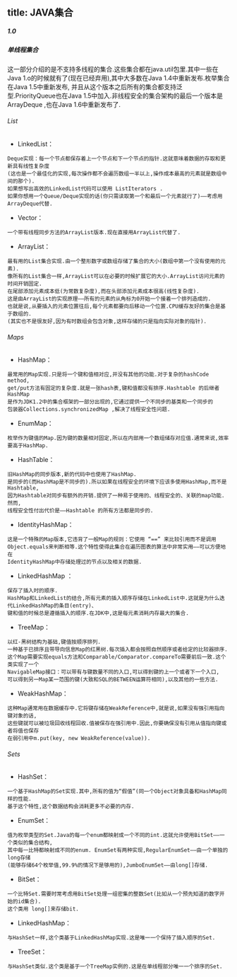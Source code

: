 title: JAVA集合
---
##### 1.0

##### 单线程集合
这一部分介绍的是不支持多线程的集合.这些集合都在java.util包里.其中一些在Java 1.o的时候就有了(现在已经弃用),其中大多数在Java 1.4中重新发布.枚举集合在Java 1.5中重新发布,
并且从这个版本之后所有的集合都支持泛型.PriorityQueue也在Java 1.5中加入.非线程安全的集合架构的最后一个版本是ArrayDeque ,也在Java 1.6中重新发布了.


###### List

* LinkedList：
```
Deque实现：每一个节点都保存着上一个节点和下一个节点的指针.这就意味着数据的存取和更新具有线性复杂度
(这也是一个最佳化的实现,每次操作都不会遍历数组一半以上,操作成本最高的元素就是数组中间的那个).
如果想写出高效的LinkedList代码可以使用 ListIterators .
如果你想用一个Queue/Deque实现的话(你只需读取第一个和最后一个元素就行了)——考虑用ArrayDeque代替.
```
* Vector：
```
一个带有线程同步方法的ArrayList版本.现在直接用ArrayList代替了.
```
* ArrayList：
```
最有用的List集合实现.由一个整形数字或数组存储了集合的大小(数组中第一个没有使用的元素).
像所有的List集合一样,ArrayList可以在必要的时候扩展它的大小.ArrayList访问元素的时间开销固定.
在尾部添加元素成本低(为常数复杂度),而在头部添加元素成本很高(线性复杂度).
这是由ArrayList的实现原理——所有的元素的从角标为0开始一个接着一个排列造成的.
也就是说,从要插入的元素位置往后,每个元素都要向后移动一个位置.CPU缓存友好的集合是基于数组的.
(其实也不是很友好,因为有时数组会包含对象,这样存储的只是指向实际对象的指针).
```


###### Maps
* HashMap：
```
最常用的Map实现.只是将一个键和值相对应,并没有其他的功能.对于复杂的hashCode method,
get/put方法有固定的复杂度.就是一张hash表,键和值都没有排序.Hashtable 的后继者HashMap 
是作为JDK1.2中的集合框架的一部分出现的,它通过提供一个不同步的基类和一个同步的
包装器Collections.synchronizedMap ,解决了线程安全性问题.
```
* EnumMap：
```
枚举作为键值的Map.因为键的数量相对固定,所以在内部用一个数组储存对应值.通常来说,效率要高于HashMap.
```
* HashTable：
```
旧HashMap的同步版本,新的代码中也使用了HashMap.
是同步的(而HashMap是不同步的).所以如果在线程安全的环境下应该多使用HashMap,而不是Hashtable,
因为Hashtable对同步有额外的开销.提供了一种易于使用的、线程安全的、关联的map功能.然而,
线程安全性付出代价是――Hashtable 的所有方法都是同步的.
```
* IdentityHashMap：
```
这是一个特殊的Map版本,它违背了一般Map的规则：它使用 “==” 来比较引用而不是调用
Object.equals来判断相等.这个特性使得此集合在遍历图表的算法中非常实用——可以方便地在
IdentityHashMap中存储处理过的节点以及相关的数据.
```
* LinkedHashMap ：
```
保存了插入时的顺序.
HashMap和LinkedList的结合,所有元素的插入顺序存储在LinkedList中.这就是为什么迭代LinkedHashMap的条目(entry)、
键和值的时候总是遵循插入的顺序.在JDK中,这是每元素消耗内存最大的集合.
```
* TreeMap：
```
以红-黑树结构为基础,键值按顺序排列.
一种基于已排序且带导向信息Map的红黑树.每次插入都会按照自然顺序或者给定的比较器排序.
这个Map需要实现equals方法和Comparable/Comparator.compareTo需要前后一致.这个类实现了一个
NavigableMap接口：可以带有与键数量不同的入口,可以得到键的上一个或者下一个入口,
可以得到另一Map某一范围的键(大致和SQL的BETWEEN运算符相同),以及其他的一些方法.
```
* WeakHashMap：
```
这种Map通常用在数据缓存中.它将键存储在WeakReference中,就是说,如果没有强引用指向键对象的话,
这些键就可以被垃圾回收线程回收.值被保存在强引用中.因此,你要确保没有引用从值指向键或者将值也保存
在弱引用中m.put(key, new WeakReference(value)).
```

###### Sets
* HashSet：
```
一个基于HashMap的Set实现.其中,所有的值为“假值”(同一个Object对象具备和HashMap同样的性能.
基于这个特性,这个数据结构会消耗更多不必要的内存.
```
* EnumSet：
```
值为枚举类型的Set.Java的每一个enum都映射成一个不同的int.这就允许使用BitSet——一个类似的集合结构,
其中每一比特都映射成不同的enum. EnumSet有两种实现,RegularEnumSet——由一个单独的long存储
(能够存储64个枚举值,99.9%的情况下是够用的),JumboEnumSet——由long[]存储.
```
* BitSet：
```
一个比特Set.需要时常考虑用BitSet处理一组密集的整数Set(比如从一个预先知道的数字开始的id集合).
这个类用 long[]来存储bit.
```
* LinkedHashMap：
```
与HashSet一样,这个类基于LinkedHashMap实现.这是唯一一个保持了插入顺序的Set.
```
* TreeSet：
```
与HashSet类似.这个类是基于一个TreeMap实例的.这是在单线程部分唯一一个排序的Set.
```